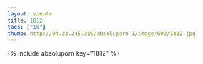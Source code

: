 ```yaml
--- 
layout: sieutv
title: 1812
tags: ["1k"]
thumb: http://94.23.248.219/absoluporn-1/image/002/1812.jpg
---
```

{% include absoluporn key="1812" %} 
